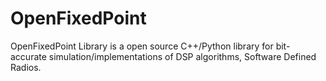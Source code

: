 # OpenFixedPoint
OpenFixedPoint Library is a open source C++/Python library for bit-accurate simulation/implementations of DSP algorithms, Software Defined Radios.
